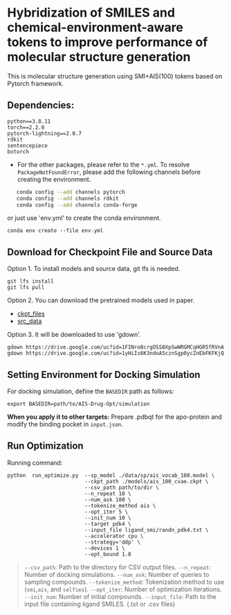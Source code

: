 Hybridization of SMILES and chemical-environment-aware tokens to improve performance of molecular structure generation
===
This is molecular structure generation using SMI+AIS(100) tokens based on Pytorch framework.

## Dependencies:
```pip-requirements
python==3.8.11
torch==2.2.0
pytorch-lightning==2.0.7
rdkit
sentencepiece
botorch
```

 * For the other packages, please refer to the `*.yml`. To resolve  `PackageNotFoundError`, please add the following channels before creating the environment. 
 ```bash
    conda config --add channels pytorch
    conda config --add channels rdkit
    conda config --add channels conda-forge
 ```
or just use 'env.yml' to create the conda environment.
```
conda env create --file env.yml
```

## Download for Checkpoint File and Source Data
Option 1. To install models and source data, git lfs is needed.
```
git lfs install
git lfs pull
```

Option 2. You can download the pretrained models used in paper. 
   - [ckpt_files<sub>](https://docs.google.com/uc?export=download&id=1FINro8crgOSS0XpSwWRGMCqHGR5fRVnA) 
   - [src_data<sub>](https://docs.google.com/uc?export=download&id=1yHiIs6K3ndoA5cznSgp0ycZnEbFKFKjQ)

Option 3. It will be downloaded to use 'gdown'.
```
gdown https://drive.google.com/uc?id=1FINro8crgOSS0XpSwWRGMCqHGR5fRVnA
gdown https://drive.google.com/uc?id=1yHiIs6K3ndoA5cznSgp0ycZnEbFKFKjQ
```
 
## Setting Environment for Docking Simulation
For docking simulation, define the `BASEDIR` path as follows:
```
export BASEDIR=path/to/AIS-Drug-Opt/simulation
```
**When you apply it to other targets:**
Prepare .pdbqt for the apo-protein and modify the binding pocket in `input.json`.

## Run Optimization
Running command:
```
python  run_optimize.py  --sp_model ./data/sp/ais_vocab_100.model \
                         --ckpt_path ./models/ais_100_cvae.ckpt \
                         --csv_path path/to/dir \
                         --n_repeat 10 \
                         --num_ask 100 \
                         --tokenize_method ais \
                         --opt_iter 5 \
                         --init_num 10 \
                         --target pdk4 \
                         --input_file ligand_smi/randn_pdk4.txt \
                         --accelerator cpu \
                         --strategy='ddp' \
                         --devices 1 \
                         --opt_bound 1.0
```
> `--csv_path`: Path to the directory for CSV output files.
> `--n_repeat`: Number of docking simulations.
> `--num_ask`: Number of queries to sampling compounds.
> `--tokenize_method`: Tokenization method to use (`smi`,`ais`, and `selfies`).
> `--opt_iter`: Number of optimization iterations.
> `--init_num`: Number of initial compounds.
> `--input_file`: Path to the input file containing ligand SMILES. (.txt or .csv files)
